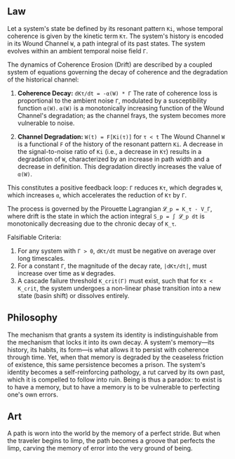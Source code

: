 ## Law
Let a system's state be defined by its resonant pattern `Ki`, whose temporal coherence is given by the kinetic term `Kτ`. The system's history is encoded in its Wound Channel `W`, a path integral of its past states. The system evolves within an ambient temporal noise field `Γ`.

The dynamics of Coherence Erosion (Drift) are described by a coupled system of equations governing the decay of coherence and the degradation of the historical channel:

1.  **Coherence Decay:**
    `dKτ/dt = -α(W) * Γ`
    The rate of coherence loss is proportional to the ambient noise `Γ`, modulated by a susceptibility function `α(W)`. `α(W)` is a monotonically increasing function of the Wound Channel's degradation; as the channel frays, the system becomes more vulnerable to noise.

2.  **Channel Degradation:**
    `W(t) = F[Ki(τ)]` for `τ < t`
    The Wound Channel `W` is a functional `F` of the history of the resonant pattern `Ki`. A decrease in the signal-to-noise ratio of `Ki` (i.e., a decrease in `Kτ`) results in a degradation of `W`, characterized by an increase in path width and a decrease in definition. This degradation directly increases the value of `α(W)`.

This constitutes a positive feedback loop: `Γ` reduces `Kτ`, which degrades `W`, which increases `α`, which accelerates the reduction of `Kτ` by `Γ`.

The process is governed by the Pirouette Lagrangian `𝓛_p = K_τ - V_Γ`, where drift is the state in which the action integral `S_p = ∫ 𝓛_p dt` is monotonically decreasing due to the chronic decay of `K_τ`.

Falsifiable Criteria:
1.  For any system with `Γ > 0`, `dKτ/dt` must be negative on average over long timescales.
2.  For a constant `Γ`, the magnitude of the decay rate, `|dKτ/dt|`, must increase over time as `W` degrades.
3.  A cascade failure threshold `K_crit(Γ)` must exist, such that for `Kτ < K_crit`, the system undergoes a non-linear phase transition into a new state (basin shift) or dissolves entirely.

## Philosophy
The mechanism that grants a system its identity is indistinguishable from the mechanism that locks it into its own decay. A system's memory—its history, its habits, its form—is what allows it to persist with coherence through time. Yet, when that memory is degraded by the ceaseless friction of existence, this same persistence becomes a prison. The system's identity becomes a self-reinforcing pathology, a rut carved by its own past, which it is compelled to follow into ruin. Being is thus a paradox: to exist is to have a memory, but to have a memory is to be vulnerable to perfecting one's own errors.

## Art
A path is worn into the world by the memory of a perfect stride. But when the traveler begins to limp, the path becomes a groove that perfects the limp, carving the memory of error into the very ground of being.